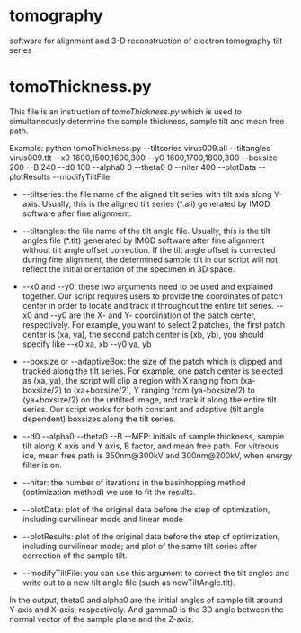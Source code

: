 # tomography
software for alignment and 3-D reconstruction of electron tomography tilt series

# tomoThickness.py
This file is an instruction of *tomoThickness.py* which is used to simultaneously determine the sample thickness, sample tilt and mean free path.

Example: python tomoThickness.py --tiltseries virus009.ali --tiltangles virus009.tlt --x0 1600,1500,1600,300 --y0 1600,1700,1800,300 --boxsize 200 --B 240 --d0 100 --alpha0 0 --theta0 0 --niter 400 --plotData --plotResults --modifyTiltFile

* --tiltseries: the file name of the aligned tilt series with tilt axis along Y-axis. Usually, this is the aligned tilt series (*.ali) generated by IMOD software after fine alignment.

* --tiltangles: the file name of the tilt angle file. Usually, this is the tilt angles file (*.tlt) generated by IMOD software after fine alignment without tilt angle offset correction. If the tilt angle offset is corrected during fine alignment, the determined sample tilt in our script will not reflect the initial orientation of the specimen in 3D space.

* --x0 and --y0: these two arguments need to be used and explained together. Our script requires users to provide the coordinates of patch center in order to locate and track it throughout the entire tilt series. --x0 and --y0 are the X- and Y- coordination of the patch center, respectively. For example, you want to select 2 patches, the first patch center is (xa, ya), the second patch center is (xb, yb), you should specify like --x0 xa, xb --y0 ya, yb

* --boxsize or --adaptiveBox: the size of the patch which is clipped and tracked along the tilt series. For example, one patch center is selected as (xa, ya), the script will clip a region with X ranging from (xa-boxsize/2) to (xa+boxsize/2), Y ranging from (ya-boxsize/2) to (ya+boxsize/2) on the untilted image, and track it along the entire tilt series. Our script works for both constant and adaptive (tilt angle dependent) boxsizes along the tilt series.

* --d0 --alpha0 --theta0 --B --MFP: initials of sample thickness, sample tilt along X axis and Y axis, B factor, and mean free path. For vitreous ice, mean free path is 350nm@300kV and 300nm@200kV, when energy filter is on.

* --niter: the number of iterations in the basinhopping method (optimization method) we use to fit the results.

* --plotData: plot of the original data before the step of optimization, including curvilinear mode and linear mode

* --plotResults: plot of the original data before the step of optimization, including curvilinear mode; and plot of the same tilt series after correction of the sample tilt.

* --modifyTiltFile: you can use this argument to correct the tilt angles and write out to a new tilt angle file (such as newTiltAngle.tlt).

In the output, theta0 and alpha0 are the initial angles of sample tilt around Y-axis and X-axis, respectively. And gamma0 is the 3D angle between the normal vector of the sample plane and the Z-axis.
